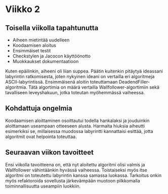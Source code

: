 # **Viikko 2**

## **Toisella viikolla tapahtunutta**

- Aiheen mietintää uudelleen
- Koodaamisen aloitus
- Ensimmäiset testit
- Checkstylen ja Jacocon käyttöönotto
- Muokkaukset dokumentaatioon

Kuten epäilinkin, aiheeni oli liian suppea. Päätin kuitenkin pitäytyä ideassani labyrintin ratkomisesta, joten nykyinen ideani on vertailla eri algoritmeja ASCII-labyrintissä. Ensimmäisenä aloitin toteuttamaan DeadendFiller-algoritmia. Tätä algortimia on määrä vertailla Wallfollower-algortimiin sekä tavalliseen leveyshakuun, jotka toteutan myöhemmässä vaiheessa.

## **Kohdattuja ongelmia**

Koodaamisen aloittaminen osoittautui todella hankalaksi ja jouduinkin aloittamaan useampaan otteeseen alusta. Harmaita hiuksia aiheutti esimerkiksi se, millaisessa muodossa labyrintti kannattaisi esittää, jotta algoritmit ovat helpointa toteuttaa.

## **Seuraavan viikon tavoitteet**

Ensi viikolla tavoitteena on, että nyt aloitettu algoritmi olisi valmis ja Wallfollower vähintäänkin hyvässä vaiheessa. Toistaiseksi myös itse algoritmi on toteutettu labyrintin kanssa samassa luokassa. Tarkoitus onkin myös refaktoroida sovellusta järkevämpään muotoon pilkkomalla toiminnallisuutta useampiin luokkiin.
